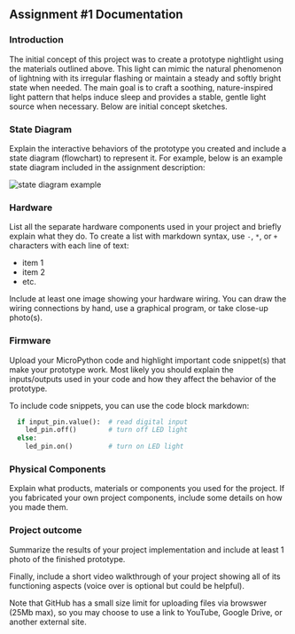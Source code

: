 ## Assignment #1 Documentation  
  

### Introduction

The initial concept of this project was to create a prototype nightlight using the materials outlined above. This light can mimic the natural phenomenon of lightning with its irregular flashing or maintain a steady and softly bright state when needed. The main goal is to craft a soothing, nature-inspired light pattern that helps induce sleep and provides a stable, gentle light source when necessary. Below are initial concept sketches.



### State Diagram

Explain the interactive behaviors of the prototype you created and include a 
state diagram (flowchart) to represent it.  For example, below is an example 
state diagram included in the assignment description:  

![state diagram example](state-diagram-example.jpg)  

### Hardware

List all the separate hardware components used in your project and briefly 
explain what they do. To create a list with markdown syntax, 
use `-`, `*`, or `+` characters with each line of text:  
* item 1  
* item 2   
* etc.  

Include at least one image showing your hardware wiring. You can draw the wiring 
connections by hand, use a graphical program, or take close-up photo(s).  

### Firmware   

Upload your MicroPython code and highlight important code snippet(s) that make 
your prototype work.  Most likely you should explain the inputs/outputs used 
in your code and how they affect the behavior of the prototype.

To include code snippets, you can use the code block markdown:

``` Python  
  if input_pin.value():  # read digital input
    led_pin.off()        # turn off LED light
  else:
    led_pin.on()         # turn on LED light
```

### Physical Components   

Explain what products, materials or components you used for the project. 
If you fabricated your own project components, include some details on 
how you made them.

### Project outcome  

Summarize the results of your project implementation and include at least 
1 photo of the finished prototype.  

Finally, include a short video walkthrough of your project showing all of 
its functioning aspects (voice over is optional but could be helpful).  

Note that GitHub has a small size limit for uploading files via browswer (25Mb max), 
so you may choose to use a link to YouTube, Google Drive, or another external site.
